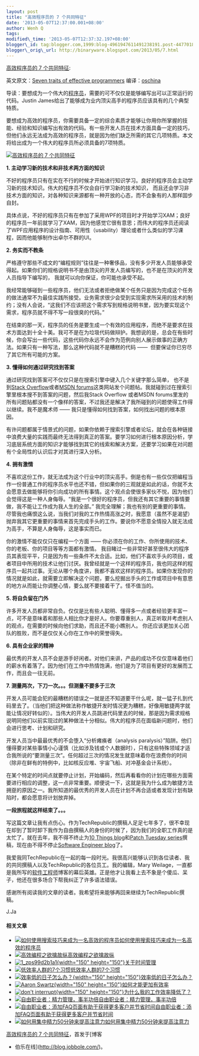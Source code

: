 ```yaml
--- 
layout: post 
title: "高效程序员的 7 个共同特征" 
date: '2013-05-07T12:37:00.001+08:00' 
author: Wenh Q
tags:
modified\_time: '2013-05-07T12:37:32.197+08:00' 
blogger\_id: tag:blogger.com,1999:blog-4961947611491238191.post-4477018418711429526
blogger\_orig\_url: http://binaryware.blogspot.com/2013/05/7.html
---
```

[高效程序员的 7
个共同特征](http://blog.jobbole.com/39235/?utm_source=rss&utm_medium=rss&utm_campaign=%25e9%25ab%2598%25e6%2595%2588%25e7%25a8%258b%25e5%25ba%258f%25e5%2591%2598%25e7%259a%2584-7-%25e4%25b8%25aa%25e5%2585%25b1%25e5%2590%258c%25e7%2589%25b9%25e5%25be%2581):

英文原文：[Seven traits of effective
programmers](http://www.techrepublic.com/blog/programming-and-development/seven-traits-of-effective-programmers/6750)
编译：[oschina](http://www.oschina.net/translate/seven-traits-of-effective-programmers)

导读：要想成为一个伟大的[程序员](http://blog.jobbole.com/821/ "程序员的本质")，需要的可不仅仅是能够编写出可以正常运行的代码。Justin
James给出了能够成为业内顶尖高手的程序员应该具有的几个典型特质。

要想成为高效的程序员，你需要具备一定的综合素质才能够让你用你所掌握的技能、经验和知识编写出有效的代码。有一些开发人员在技术方面具备一定的技巧，但他们永远无法成为高效的程序员，就是因为他们缺乏所需的其它几项特质。本文将给出成为一个伟大的程序员所必须具备的7项特质。

[![高效程序员的 7
个共同特征](http://blog.jobbole.com/wp-content/uploads/2013/05/070649_9zsj_12.jpg "高效程序员的 7 个共同特征")](http://blog.jobbole.com/wp-content/uploads/2013/05/070649_9zsj_12.jpg "高效程序员的 7 个共同特征")

**1. 主动学习新的技术和非技术两方面的知识**

不好的程序员只有在实在不行的时候才开始进行知识学习。良好的程序员会主动学习新的技术知识。伟大的程序员不仅会自行学习新的技术知识，
而且还会学习非技术方面的知识，对各种知识来源都有一种开放的心态，而不会象有的人那样固步自封。

具体点说，不好的程序员只有在参加了采用WPF的项目时才开始学习XAM；良好的程序员一年前就学习了XAM，因为他感觉它很有意思；而伟大的程序员还阅读了WPF应用程序的设计指南、可用性（usability）理论或者什么类似的学习课程，因而他能够制作出卓尔不群的UI。

**2. 务实而不教条**

严格遵守那些不成文的“编程规则”往往是一种奢侈品，没有多少开发人员能够承受得起。如果你们的规格说明书不是由顶尖的开发人员编写的，也不是在顶尖的开发人员指导下编写的， 我就可以向你保证，你可能也承受不起。

我经常能够碰到一些程序员，他们无法或者拒绝做某个任务只是因为完成这个任务的做法通常不为最佳实践所接受。业务需求很少会受到实现需求所采用的技术的制约；没有人会说，“这我们不应该把这个需求写到规格说明书里，因为要实现这个需求，程序员就不得不写一段很臭的代码。”

在结束的那一天，程序员的任务是要生成一个有效的应用程序，而绝不是要求在技术方面达到十全十美。我可不是在为垃圾代码做辩护。我想说的是，总会在有些时候，你会写出一些代码，这些代码你永远不会作为范例向别人展示做事的正确方法。如果只有一种写法，那么这种代码就不是糟糕的代码
——  但要保证你已穷尽了其它所有可能的方案。

**3. 懂得如何通过研究找到答案**

通过研究找到答案可不仅仅只是在搜索引擎中键入几个关键字那么简单，
也不是到[Stack Overflow](http://stackoverflow.com/)或者[MSDN
forums](http://social.msdn.microsoft.com/Forums/en-US/categories)这类网站发个问题帖。我就碰到过在搜索引擎里根本搜不到答案的问题，然后我Stack
Overflow 或者MSDN
forums里发的所有问题贴都没有一个像样的答案，不过我还是解决了我所碰到的问题使得工作得以继续。我不是魔术师
—— 我只是懂得如何找到答案，如何找出问题的根本原因。

有许问题都属于情景式的问题，如果你依赖于搜索引擎或者论坛，就会在各种链接中浪费大量的实践而最终无法得到真正的答案。要学习如何进行根本原因分析，学习底层系统方面的知识才能够找到其它的线索和解决方案，还要学习如果在对问题有个全局性的认识后才对其进行深入分析。

**4. 拥有激情**

不喜欢这份工作，就无法成为这个行业中的顶尖高手。倒是也有一些仅仅把编程当作一份普通工作的程序员水平也还不错，但如果你的三观就是如此的话，你就不太会愿意去做能够将你引向成功的所有事情。这个观点会使很多家伙不悦，因为他们会觉得这是一种人身侮辱。“我是一个很好的程序员，但我还有其它重要的事情要做，我不能让工作成为我人生的全部。”
我完全理解；我也有别的更重要的事情。尽管我也痛恨这么说，当我们对我的工作热情高涨之时，我愿意（虽然不是渴望）抛弃我其它更重要的事情来首先完成手头的工作。要说你不愿意全情投入就无法成为高手，不算是人身侮辱，这是事实而已。

你的激情不能仅仅只在编程一个方面 ——
你必须在你的工作、你所使用的技术、你的老板、你的项目等等方面都有激情。
我目睹过一些非常好甚至很伟大的程序员其表现平平，只是因为有一些条件不太合适。比如，他们不喜欢手头的项目，或者项目中所用的技术让他们讨厌。我曾经就是一个这样的程序员，我也同这样的程序员一起共过事。无论从哪个角度讲，我都不喜欢这样的程序员。如果你发现你的情况就是如此，就需要立即解决这个问题，要么挖掘出手头的工作或项目中有意思的地方从而能让你调整心情，要么就不要接着干了。怪不值当的。

**5. 将自负留在门外**

许多开发人员都非常自负。仅仅是比有些人聪明、懂得多一点或者经验更丰富一点，可不是意味着和那些人相比你才是好人。你要尊重别人，真正听取并考虑别人的观点，在需要的时候向他们求助，而且还不能小瞧别人。 你还应该更加关心团队的胜败，而不是仅仅关心你在工作中的荣誉得失。

**6. 具有企业家的精神**

最优秀的开发人员不会是游手好闲者。对他们来讲，产品的成功不仅仅意味着他们的薪水有着落了。因为他们在工作中热情饱满，他们是为了项目有更好的发展而工作，而且会一往无前。

**7. 测量两次，下刀一次。。。但测量不要多于三次**

开发人员可能会犯的最糟糕的错误之一就是还不知道要干什么呢，就一猛子扎到代码里去了。（当他们把这种做法称作敏捷开发时情况更为糟糕，好像用敏捷两字就能让情况好转似的）。当伟大的开发人员跳进代码里去的时候，那是因为需求规格说明同他们以前实现过的某种做法十分相似。伟大的程序员在面临新问题时，他们会进行思考、计划和研究。

开发人员当中最最优秀的不会堕入“分析瘫痪者（analysis
paralysis）”陷阱。他们懂得要对某些事情小心谨慎（比如涉及钱或个人数据时），只有这些特殊领域才适合我所说的“要测量三次”。任何超过三次的情况发生就意味着你在浪费你的时间（除非在鲜有的特例中，比如核反应堆、宇宙飞船、对冲基金会计系统）。

在某个特定的时间点就要停止计划，开始编码，然后再看看你的计划在哪些方面需要进行相应的调整，这一点非常重要。顺便说一下，这就是我为什么成为敏捷方法拥趸的原因之一。我所知道的最优秀的开发人员在计划不再合适或者发现计划有缺陷时，都会愿意将计划放弃掉。

**一段旅程就这样结束了。。。**

写这篇文章让我有点伤心。作为TechRepublic的撰稿人足足七年多了，很不幸现在却到了暂时卸下我作为自由撰稿人的身份的时候了，因为我们的全职工作真的是太忙了。就在去年，我不得不终止为[10
Things blog](http://www.techrepublic.com/blog/10things)和[Patch Tuesday
series](http://www.techrepublic.com/patchtuesday)撰稿，现在由不得不停止[Software
Engineer
blog](http://www.techrepublic.com/blog/programming-and-development)了。

我爱我同TechRepublic在一起的每一段时光。我很高兴能够认识到各位读者、我的共同撰稿人以及TechRepublic的各位员工。我的编辑，Mary
Weilage，一直都是我所写的[软件工程师](http://blog.jobbole.com/344/ "明星软件工程师的10种特质")博客的幕后英雄。正是他才让我看上去不象是个傻瓜、呆子，他还在很多场合下帮我纠正了许多语法错误。

感谢所有阅读我的文章的读者。我希望将来能够再回来继续为TechRepublic撰稿。

J.Ja


#### 相关文章

-   [![如何使用搜索技巧来成为一名高效的程序员](http://blog.jobbole.com/wp-content/uploads/2013/02/knowledge-types-150x150.jpg)](http://blog.jobbole.com/371/)[如何使用搜索技巧来成为一名高效的程序员](http://blog.jobbole.com/371/)
-   [![高效编程之欲擒故纵](http://blog.jobbole.com/wp-content/plugins/wordpress-23-related-posts-plugin/static/thumbs/29.jpg)](http://blog.jobbole.com/385/)[高效编程之欲擒故纵](http://blog.jobbole.com/385/)
-   [![1\_zps99d2b1a1](http://blog.jobbole.com/wp-content/uploads/2013/03/1_zps99d2b1a1-150x150.jpg){width="150"
    height="150"}](http://blog.jobbole.com/36035/)[关于时间管理](http://blog.jobbole.com/36035/)
-   [![低效率人群的7个习惯](http://blog.jobbole.com/wp-content/plugins/wordpress-23-related-posts-plugin/static/thumbs/11.jpg)](http://blog.jobbole.com/442/)[低效率人群的7个习惯](http://blog.jobbole.com/442/)
-   [![效率低的日子怎么办？](http://blog.jobbole.com/wp-content/uploads/2013/04/unproductive-days-chart-150x150.png){width="150"
    height="150"}](http://blog.jobbole.com/38757/)[效率低的日子怎么办？](http://blog.jobbole.com/38757/)
-   [![Aaron
    Swartz](http://blog.jobbole.com/wp-content/uploads/2011/11/aaron-swartz-150x150.jpg){width="150"
    height="150"}](http://blog.jobbole.com/7002/)[如何才能更加有效率](http://blog.jobbole.com/7002/)
-   [![don't
    interrupt](http://blog.jobbole.com/wp-content/uploads/2013/04/dont-interrupt-150x150.jpg){width="150"
    height="150"}](http://blog.jobbole.com/38748/)[为什么我的工作效率降低了？](http://blog.jobbole.com/38748/)
-   [![自由职业者：精力管理，事半功倍](http://blog.jobbole.com/wp-content/plugins/wordpress-23-related-posts-plugin/static/thumbs/23.jpg)](http://blog.jobbole.com/524/)[自由职业者：精力管理，事半功倍](http://blog.jobbole.com/524/)
-   [![自由职业者：添加FAQ页面有助于获得更多客户并节省时间](http://blog.jobbole.com/wp-content/plugins/wordpress-23-related-posts-plugin/static/thumbs/3.jpg)](http://blog.jobbole.com/391/)[自由职业者：添加FAQ页面有助于获得更多客户并节省时间](http://blog.jobbole.com/391/)
-   [![如何用集中精力50分钟来提高注意力](http://blog.jobbole.com/wp-content/plugins/wordpress-23-related-posts-plugin/static/thumbs/12.jpg)](http://blog.jobbole.com/290/)[如何用集中精力50分钟来提高注意力](http://blog.jobbole.com/290/)

[高效程序员的 7 个共同特征](http://blog.jobbole.com/39235/)，首发于[博客
- 伯乐在线](http://blog.jobbole.com/)。
